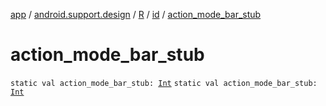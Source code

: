 [app](../../../index.md) / [android.support.design](../../index.md) / [R](../index.md) / [id](index.md) / [action_mode_bar_stub](.)

# action_mode_bar_stub

`static val action_mode_bar_stub: `[`Int`](https://kotlinlang.org/api/latest/jvm/stdlib/kotlin/-int/index.html)
`static val action_mode_bar_stub: `[`Int`](https://kotlinlang.org/api/latest/jvm/stdlib/kotlin/-int/index.html)